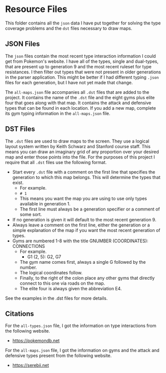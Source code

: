 # Resource Files

This folder contains all the `json` data I have put together for solving the type coverage problems and the `dst` files necessary to draw maps.

## JSON Files

The `json` files contain the most recent type interaction information I could get from Pokemon's website. I have all of the types, single and dual-types, that are present up to generation 9 and the most recent ruleset for type resistances. I then filter out types that were not present in older generations in the parser application. This might be better if I had different typing `.json` files for each generation, but I have not yet made that change.

The `all-maps.json` file accompanies all `.dst` files that are added to the project. It contains the name of the `.dst` file and the eight gyms plus elite four that goes along with that map. It contains the attack and defensive types that can be found in each location. If you add a new map, complete its gym typing information in the `all-maps.json` file.

## DST Files

The `.dst` files are used to draw maps to the screen. They use a logical layout system written by Keith Schwarz and Stanford course staff. This means you can draw an imaginary grid of any proportion over your desired map and enter those points into the file. For the purposes of this project I require that all `.dst` files use the following format.

- Start every `.dst` file with a comment on the first line that specifies the generation to which this map belongs. This will determine the types that exist.
  - For example.
  - `# 1`
  - This means you want the map you are using to use only types available in generation 1.
  - The first line must always be a generation specifier or a comment of some sort.
- If no generation is given it will default to the most recent generation 9.
- Always leave a comment on the first line, either the generation or a simple explanation of the map if you want the most recent generation of types.
- Gyms are numbered 1-8 with the title GNUMBER (COORDINATES): CONNECTIONS
  - For example.
    - G1 (2, 5): G2, G7
  - The gym name comes first, always a single G followed by the number.
  - The logical coordinates follow.
  - Finally, to the right of the colon place any other gyms that directly connect to this one via roads on the map.
  - The elite four is always given the abbreviation E4.

See the examples in the .dst files for more details.

## Citations

For the `all-types.json` file, I got the information on type interactions from the following website.

- https://pokemondb.net

For the `all-maps.json` file, I got the information on gyms and the attack and defensive types present from the following website.

- https://serebii.net

